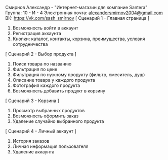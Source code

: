 Смирнов Александр - "Интернет-магазин для компание Santera"
Группа: 10 - И - 4
Электронная почта: alexandersmirnov2004@gmail.com
ВК: https://vk.com/sash_smirnov
[ Сценарий 1 - Главная страница ]
  1. Возможность войти в аккаунт
  2. Регистрация аккаунта
  3. Кнопки: каталог, контакты, корзина, преимущества, условия сотрудничества
  
[ Сценарий 2 - Выбор продукта ]
  1. Поиск товара по названию
  2. Фильтрация по цене
  3. Фильтрация по нужному продукту (фильтр, смеситель, душ)
  4. Описание товара у каждого продукта
  5. Фотография каждого продукта 
  6. Возможность добавить продукт в корзину
  
[ Сценарий 3 - Корзина ]
  1. Просмотр выбранных продуктов
  2. Возможность оформить заказ
  3. Удаление случайно выбранного продукта

[ Сценарий 4 - Личный аккаунт ]
  1. История заказов
  2. Личная информация пользователя
  3. Удаление аккаунта
